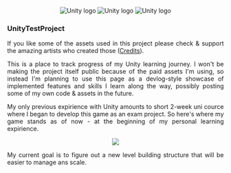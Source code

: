 <p align="center">
  <img alt="Unity logo" src="https://res.cloudinary.com/dpp5ocil3/image/upload/v1731505350/portfolio%20images/UnityProject/unity.png"/>
  <img alt="Unity logo" src="https://res.cloudinary.com/dpp5ocil3/image/upload/v1731505350/portfolio%20images/UnityProject/unity.png"/>
  <img alt="Unity logo" src="https://res.cloudinary.com/dpp5ocil3/image/upload/v1731505350/portfolio%20images/UnityProject/unity.png"/>
</p>
<h3>UnityTestProject</h3>

<p align="justify">If you like some of the assets used in this project please check & support the amazing artists who created those (<a href="https://github.com/OlhaSmachna/UnityTestGame/blob/main/CREDITS.md">Credits</a>).</p>
<p align="justify">
This is a place to track progress of my Unity learning journey. I won't be making the project itself public because of the paid assets I'm using, so instead I'm planning to use this page as a devlog-style showcase of implemented features and skills I learn along the way, possibly posting some of my own code & assets in the future.
</p>
<p align="justify">
My only previous expirience with Unity amounts to short 2-week uni cource where I began to develop this game as an exam project. So here's where my game stands as of now - at the beginning of my personal learning expirience.
</p>

<div align="center"><img src="./recordings/v0_demo/v0_demo.gif"/></div>

<p align="justify">
My current goal is to figure out a new level building structure that will be easier to manage ans scale.
</p>
